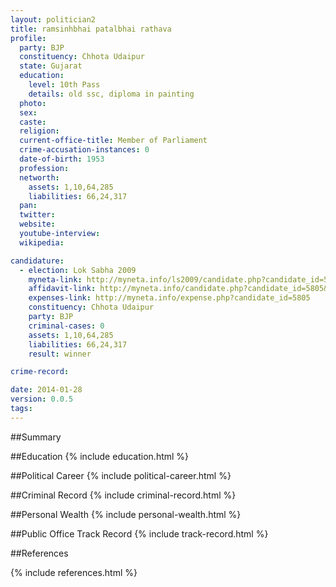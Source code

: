 ```yaml
---
layout: politician2
title: ramsinhbhai patalbhai rathava
profile: 
  party: BJP
  constituency: Chhota Udaipur
  state: Gujarat
  education: 
    level: 10th Pass
    details: old ssc, diploma in painting
  photo: 
  sex: 
  caste: 
  religion: 
  current-office-title: Member of Parliament
  crime-accusation-instances: 0
  date-of-birth: 1953
  profession: 
  networth: 
    assets: 1,10,64,285
    liabilities: 66,24,317
  pan: 
  twitter: 
  website: 
  youtube-interview: 
  wikipedia: 

candidature: 
  - election: Lok Sabha 2009
    myneta-link: http://myneta.info/ls2009/candidate.php?candidate_id=5805
    affidavit-link: http://myneta.info/candidate.php?candidate_id=5805&scan=original
    expenses-link: http://myneta.info/expense.php?candidate_id=5805
    constituency: Chhota Udaipur 
    party: BJP
    criminal-cases: 0
    assets: 1,10,64,285
    liabilities: 66,24,317
    result: winner 

crime-record: 

date: 2014-01-28
version: 0.0.5
tags: 
---
```

##Summary


##Education
{% include education.html %}


##Political Career
{% include political-career.html %}


##Criminal Record
{% include criminal-record.html %}


##Personal Wealth
{% include personal-wealth.html %}


##Public Office Track Record
{% include track-record.html %}


##References


{% include references.html %}